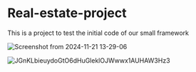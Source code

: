 # Real-estate-project
This is a project to test the initial code of our small framework

![Screenshot from 2024-11-21 13-29-06](https://github.com/user-attachments/assets/f149f2a8-08a7-452a-8e20-2c9cd6f0106f)


![JGnKLbieuydoGtO6dHuGleklOJWwwx1AUHAW3Hz3](https://github.com/user-attachments/assets/34c0ad8b-1194-4db8-bbf7-a27a5983def2)
